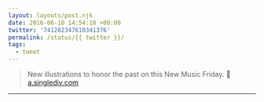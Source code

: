 ```yaml
---
layout: layouts/post.njk
date: 2016-06-10 14:54:18 +00:00
twitter: '741282347610341376'
permalink: /status/{{ twitter }}/
tags: 
  - tweet
---
```


> New illustrations to honor the past on this New Music Friday. 🎵 [a.singlediv.com](https://a.singlediv.com)

---
